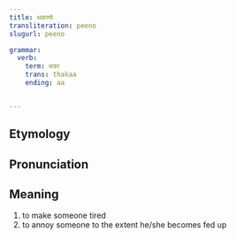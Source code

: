 ```yaml
---
title: थकाणो
transliteration: peeno
slugurl: peeno

grammar:
  verb:
    term: थका
    trans: thakaa
    ending: aa


---
```

## Etymology

## Pronunciation

## Meaning
1. to make someone tired
2. to annoy someone to the extent he/she becomes fed up